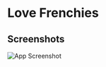 
# Love Frenchies




## Screenshots

![App Screenshot](https://via.placeholder.com/468x300?text=App+Screenshot+Here)

